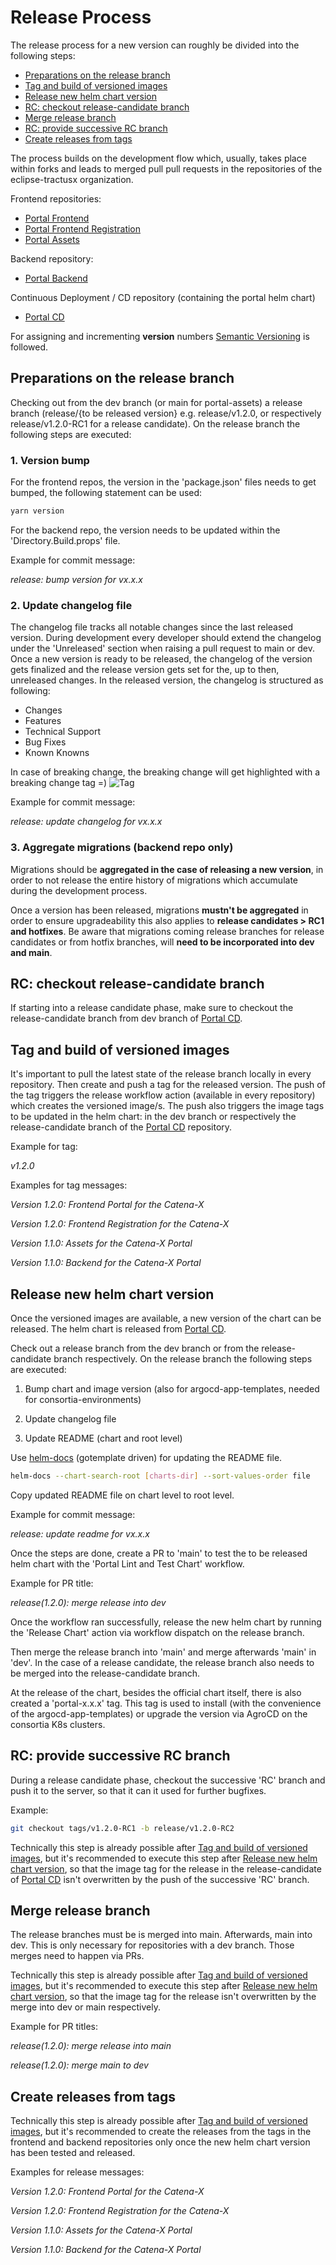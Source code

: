 # Release Process

The release process for a new version can roughly be divided into the following steps:

* [Preparations on the release branch](#preparations-on-the-release-branch)
* [Tag and build of versioned images](#tag-and-build-of-versioned-images)
* [Release new helm chart version](#release-new-helm-chart-version)
* [RC: checkout release-candidate branch](#rc-checkout-release-candidate-branch)
* [Merge release branch](#merge-release-branch)
* [RC: provide successive RC branch](#rc-provide-successive-rc-branch)
* [Create releases from tags](#create-releases-from-tags)

The process builds on the development flow which, usually, takes place within forks and leads to merged pull pull requests in the repositories of the eclipse-tractusx organization.

Frontend repositories:

* [Portal Frontend](https://github.com/eclipse-tractusx/portal-frontend)
* [Portal Frontend Registration](https://github.com/eclipse-tractusx/portal-frontend-registration)
* [Portal Assets](https://github.com/eclipse-tractusx/portal-assets)

Backend repository:

* [Portal Backend](https://github.com/eclipse-tractusx/portal-backend)

Continuous Deployment / CD repository (containing the portal helm chart)

* [Portal CD](https://github.com/eclipse-tractusx/portal-cd)

For assigning and incrementing **version** numbers [Semantic Versioning](https://semver.org) is followed.

## Preparations on the release branch

Checking out from the dev branch (or main for portal-assets) a release branch (release/{to be released version} e.g. release/v1.2.0, or respectively release/v1.2.0-RC1 for a release candidate).
On the release branch the following steps are executed:

### 1. Version bump

For the frontend repos, the version in the 'package.json' files needs to get bumped, the following statement can be used:

```bash
yarn version
```

For the backend repo, the version needs to be updated within the 'Directory.Build.props' file.

Example for commit message:

*release: bump version for vx.x.x*

### 2. Update changelog file

The changelog file tracks all notable changes since the last released version.
During development every developer should extend the changelog under the 'Unreleased' section when raising a pull request to main or dev.
Once a new version is ready to be released, the changelog of the version gets finalized and the release version gets set for the, up to then, unreleased changes.
In the released version, the changelog is structured as following:

* Changes
* Features
* Technical Support
* Bug Fixes
* Known Knowns

In case of breaking change, the breaking change will get highlighted with a breaking change tag =) ![Tag](https://img.shields.io/static/v1?label=&message=BreakingChange&color=yellow&style=flat)

Example for commit message:

*release: update changelog for vx.x.x*

### 3. Aggregate migrations (backend repo only)

Migrations should be **aggregated in the case of releasing a new version**, in order to not release the entire history of migrations which accumulate during the development process.

Once a version has been released, migrations **mustn't be aggregated** in order to ensure upgradeability this also applies to **release candidates > RC1 and hotfixes**.
Be aware that migrations coming release branches for release candidates or from hotfix branches, will **need to be incorporated into dev and main**.

## RC: checkout release-candidate branch

If starting into a release candidate phase, make sure to checkout the release-candidate branch from dev branch of [Portal CD](https://github.com/eclipse-tractusx/portal-cd).

## Tag and build of versioned images

It's important to pull the latest state of the release branch locally in every repository.
Then create and push a tag for the released version.
The push of the tag triggers the release workflow action (available in every repository) which creates the versioned image/s.
The push also triggers the image tags to be updated in the helm chart: in the dev branch or respectively the release-candidate branch of the [Portal CD](https://github.com/eclipse-tractusx/portal-cd) repository.

Example for tag:

*v1.2.0*

Examples for tag messages:

*Version 1.2.0: Frontend Portal for the Catena-X*

*Version 1.2.0: Frontend Registration for the Catena-X*

*Version 1.1.0: Assets for the Catena-X Portal*

*Version 1.1.0: Backend for the Catena-X Portal*

## Release new helm chart version

Once the versioned images are available, a new version of the chart can be released.
The helm chart is released from [Portal CD](https://github.com/eclipse-tractusx/portal-cd).

Check out a release branch from the dev branch or from the release-candidate branch respectively.
On the release branch the following steps are executed:

1. Bump chart and image version (also for argocd-app-templates, needed for consortia-environments)

2. Update changelog file

3. Update README (chart and root level)

Use [helm-docs](https://github.com/norwoodj/helm-docs) (gotemplate driven) for updating the README file.

```bash
helm-docs --chart-search-root [charts-dir] --sort-values-order file
```

Copy updated README file on chart level to root level.

Example for commit message:

*release: update readme for vx.x.x*

Once the steps are done, create a PR to 'main' to test the to be released helm chart with the 'Portal Lint and Test Chart' workflow.

Example for PR title:

*release(1.2.0): merge release into dev*

Once the workflow ran successfully, release the new helm chart by running the 'Release Chart' action via workflow dispatch on the release branch.

Then merge the release branch into 'main' and merge afterwards 'main' in 'dev'. In the case of a release candidate, the release branch also needs to be merged into the release-candidate branch.

At the release of the chart, besides the official chart itself, there is also created a 'portal-x.x.x' tag.
This tag is used to install (with the convenience of the argocd-app-templates) or upgrade the version via AgroCD on the consortia K8s clusters.

## RC: provide successive RC branch

During a release candidate phase, checkout the successive 'RC' branch and push it to the server, so that it can it used for further bugfixes.

Example:

```bash
git checkout tags/v1.2.0-RC1 -b release/v1.2.0-RC2
```

Technically this step is already possible after [Tag and build of versioned images](#tag-and-build-of-versioned-images), but it's recommended to execute this step after [Release new helm chart version](#release-new-helm-chart-version), so that the image tag for the release in the release-candidate of [Portal CD](https://github.com/eclipse-tractusx/portal-cd) isn't overwritten by the push of the successive 'RC' branch.

## Merge release branch

The release branches must be is merged into main.
Afterwards, main into dev. This is only necessary for repositories with a dev branch.
Those merges need to happen via PRs.

Technically this step is already possible after [Tag and build of versioned images](#tag-and-build-of-versioned-images), but it's recommended to execute this step after [Release new helm chart version](#release-new-helm-chart-version), so that the image tag for the release isn't overwritten by the merge into dev or main respectively.

Example for PR titles:

*release(1.2.0): merge release into main*

*release(1.2.0): merge main to dev*

## Create releases from tags

Technically this step is already possible after [Tag and build of versioned images](#tag-and-build-of-versioned-images), but it's recommended to create the releases from the tags in the frontend and backend repositories only once the new helm chart version has been tested and released.

Examples for release messages:

*Version 1.2.0: Frontend Portal for the Catena-X*

*Version 1.2.0: Frontend Registration for the Catena-X*

*Version 1.1.0: Assets for the Catena-X Portal*

*Version 1.1.0: Backend for the Catena-X Portal*
